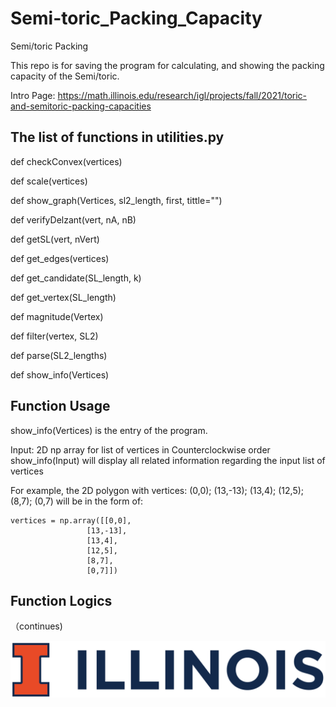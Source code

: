 # Semi-toric_Packing_Capacity
Semi/toric Packing

This repo is for saving the program for calculating, and showing the packing capacity of the Semi/toric.

Intro Page:
https://math.illinois.edu/research/igl/projects/fall/2021/toric-and-semitoric-packing-capacities

## The list of functions in utilities.py

def checkConvex(vertices)

def scale(vertices)

def show_graph(Vertices, sl2_length, first, tittle="")

def verifyDelzant(vert, nA, nB)

def getSL(vert, nVert)

def get_edges(vertices)

def get_candidate(SL_length, k)

def get_vertex(SL_length)

def magnitude(Vertex)

def filter(vertex, SL2)

def parse(SL2_lengths)

def show_info(Vertices)

## Function Usage
show_info(Vertices) is the entry of the program.

Input: 2D np array for list of vertices in Counterclockwise order
show_info(Input) will display all related information regarding the input list of vertices

For example, the 2D polygon with vertices: (0,0); (13,-13); (13,4); (12,5); (8,7); (0,7) will be in the form of:
```
vertices = np.array([[0,0],
                 [13,-13],
                 [13,4],
                 [12,5],
                 [8,7],
                 [0,7]])
```


## Function Logics
（continues)

![image](https://github.com/CoulsonZhang/Semi-toric_Packing_Capacity/blob/main/Image/UIUC_logo.png)
